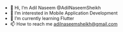 - 👋 Hi, I’m Adil Naseem @AdilNaseemSheikh
- 👀 I’m interested in Mobile Application Development
- 🌱 I’m currently learning Flutter
- 📫 How to reach me adilnaseemsheikh@gmail.com

<!---
AdilNaseemSheikh/AdilNaseemSheikh is a ✨ special ✨ repository because its `README.md` (this file) appears on your GitHub profile.
You can click the Preview link to take a look at your changes.
--->
